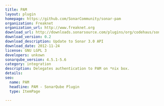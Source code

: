 ```yaml
---
title: PAM
layout: plugin
homepage: https://github.com/SonarCommunity/sonar-pam
organization: Freaknet
organization_url: http://www.freaknet.org
download_url: http://downloads.sonarsource.com/plugins/org/codehaus/sonar-plugins/sonar-pam-plugin/0.2/sonar-pam-plugin-0.2.jar
download_version: 0.2
download_description: Update to Sonar 3.0 API
download_date: 2012-11-24
license: GNU LGPL 3
developers: unkown
sonarqube_version: 4.5.1-5.6
category: integration
description: Delegates authentication to PAM on *nix box.
details: 
seo: 
  name: PAM
  headline: PAM - SonarQube Plugin
  type: ItemPage

---
```

